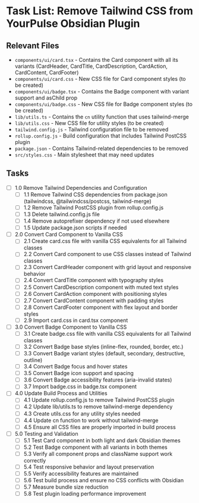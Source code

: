 # Task List: Remove Tailwind CSS from YourPulse Obsidian Plugin

## Relevant Files

- `components/ui/card.tsx` - Contains the Card component with all its variants (CardHeader, CardTitle, CardDescription, CardAction, CardContent, CardFooter)
- `components/ui/card.css` - New CSS file for Card component styles (to be created)
- `components/ui/badge.tsx` - Contains the Badge component with variant support and asChild prop
- `components/ui/badge.css` - New CSS file for Badge component styles (to be created)
- `lib/utils.ts` - Contains the `cn` utility function that uses tailwind-merge
- `lib/utils.css` - New CSS file for utility styles (to be created)
- `tailwind.config.js` - Tailwind configuration file to be removed
- `rollup.config.js` - Build configuration that includes Tailwind PostCSS plugin
- `package.json` - Contains Tailwind-related dependencies to be removed
- `src/styles.css` - Main stylesheet that may need updates

## Tasks

- [ ] 1.0 Remove Tailwind Dependencies and Configuration
  - [ ] 1.1 Remove Tailwind CSS dependencies from package.json (tailwindcss, @tailwindcss/postcss, tailwind-merge)
  - [ ] 1.2 Remove Tailwind PostCSS plugin from rollup.config.js
  - [ ] 1.3 Delete tailwind.config.js file
  - [ ] 1.4 Remove autoprefixer dependency if not used elsewhere
  - [ ] 1.5 Update package.json scripts if needed
- [ ] 2.0 Convert Card Component to Vanilla CSS
  - [ ] 2.1 Create card.css file with vanilla CSS equivalents for all Tailwind classes
  - [ ] 2.2 Convert Card component to use CSS classes instead of Tailwind classes
  - [ ] 2.3 Convert CardHeader component with grid layout and responsive behavior
  - [ ] 2.4 Convert CardTitle component with typography styles
  - [ ] 2.5 Convert CardDescription component with muted text styles
  - [ ] 2.6 Convert CardAction component with positioning styles
  - [ ] 2.7 Convert CardContent component with padding styles
  - [ ] 2.8 Convert CardFooter component with flex layout and border styles
  - [ ] 2.9 Import card.css in card.tsx component
- [ ] 3.0 Convert Badge Component to Vanilla CSS
  - [ ] 3.1 Create badge.css file with vanilla CSS equivalents for all Tailwind classes
  - [ ] 3.2 Convert Badge base styles (inline-flex, rounded, border, etc.)
  - [ ] 3.3 Convert Badge variant styles (default, secondary, destructive, outline)
  - [ ] 3.4 Convert Badge focus and hover states
  - [ ] 3.5 Convert Badge icon support and spacing
  - [ ] 3.6 Convert Badge accessibility features (aria-invalid states)
  - [ ] 3.7 Import badge.css in badge.tsx component
- [ ] 4.0 Update Build Process and Utilities
  - [ ] 4.1 Update rollup.config.js to remove Tailwind PostCSS plugin
  - [ ] 4.2 Update lib/utils.ts to remove tailwind-merge dependency
  - [ ] 4.3 Create utils.css for any utility styles needed
  - [ ] 4.4 Update cn function to work without tailwind-merge
  - [ ] 4.5 Ensure all CSS files are properly imported in build process
- [ ] 5.0 Testing and Validation
  - [ ] 5.1 Test Card component in both light and dark Obsidian themes
  - [ ] 5.2 Test Badge component with all variants in both themes
  - [ ] 5.3 Verify all component props and className support work correctly
  - [ ] 5.4 Test responsive behavior and layout preservation
  - [ ] 5.5 Verify accessibility features are maintained
  - [ ] 5.6 Test build process and ensure no CSS conflicts with Obsidian
  - [ ] 5.7 Measure bundle size reduction
  - [ ] 5.8 Test plugin loading performance improvement

